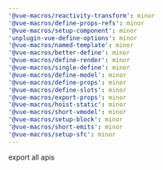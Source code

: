 ```yaml
---
'@vue-macros/reactivity-transform': minor
'@vue-macros/define-props-refs': minor
'@vue-macros/setup-component': minor
'unplugin-vue-define-options': minor
'@vue-macros/named-template': minor
'@vue-macros/better-define': minor
'@vue-macros/define-render': minor
'@vue-macros/single-define': minor
'@vue-macros/define-model': minor
'@vue-macros/define-props': minor
'@vue-macros/define-slots': minor
'@vue-macros/export-props': minor
'@vue-macros/hoist-static': minor
'@vue-macros/short-vmodel': minor
'@vue-macros/setup-block': minor
'@vue-macros/short-emits': minor
'@vue-macros/setup-sfc': minor
---
```


export all apis
